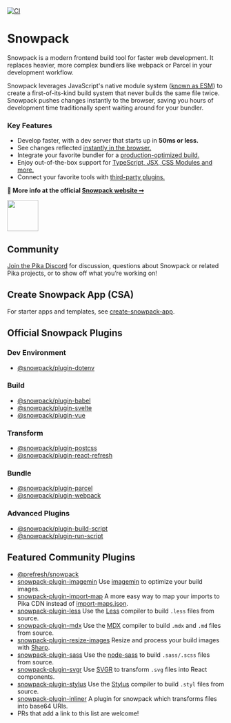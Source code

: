 <a href="https://github.com/pikapkg/snowpack/actions" align="right">
  <img src="https://github.com/pikapkg/snowpack/workflows/CI/badge.svg?event=push" alt="CI" />
</a>    
  
<h1>Snowpack</h1>

Snowpack is a modern frontend build tool for faster web development. It replaces heavier, more complex bundlers like webpack or Parcel in your development workflow.

Snowpack leverages JavaScript's native module system (<a href="https://developer.mozilla.org/en-US/docs/Web/JavaScript/Reference/Statements/import">known as ESM</a>) to create a first-of-its-kind build system that never builds the same file twice. Snowpack pushes changes instantly to the browser, saving you hours of development time traditionally spent waiting around for your bundler.

### Key Features

- Develop faster, with a dev server that starts up in **50ms or less.**
- See changes reflected [instantly in the browser.](https://www.snowpack.dev/posts/#hot-module-replacement)
- Integrate your favorite bundler for a [production-optimized build.](https://www.snowpack.dev/posts/#snowpack-build)
- Enjoy out-of-the-box support for [TypeScript, JSX, CSS Modules and more.](https://www.snowpack.dev/posts/#features)
- Connect your favorite tools with [third-party plugins.](https://www.snowpack.dev/posts/#build-plugins)

**💁 More info at the official [Snowpack website ➞](https://snowpack.dev)**

<a href="https://osawards.com/javascript/2020">
  <img src="https://www.snowpack.dev/img/JSAwardWinner.jpg"  height="72px" />
</a>

## Community

[Join the Pika Discord](https://discord.gg/rS8SnRk) for discussion, questions about Snowpack or related Pika projects, or to show off what you’re working on!

## Create Snowpack App (CSA)

For starter apps and templates, see [create-snowpack-app](./create-snowpack-app).

## Official Snowpack Plugins

### Dev Environment

- [@snowpack/plugin-dotenv](./plugins/plugin-dotenv)

### Build

- [@snowpack/plugin-babel](./plugins/plugin-babel)
- [@snowpack/plugin-svelte](./plugins/plugin-svelte)
- [@snowpack/plugin-vue](./plugins/plugin-vue)

### Transform

- [@snowpack/plugin-postcss](./plugins/plugin-postcss)
- [@snowpack/plugin-react-refresh](./plugins/plugin-react-refresh)

### Bundle

- [@snowpack/plugin-parcel](./plugins/plugin-parcel)
- [@snowpack/plugin-webpack](./plugins/plugin-webpack)

### Advanced Plugins

- [@snowpack/plugin-build-script](./plugins/plugin-build-script)
- [@snowpack/plugin-run-script](./plugins/plugin-run-script)

## Featured Community Plugins

- [@prefresh/snowpack](https://github.com/JoviDeCroock/prefresh)
- [snowpack-plugin-imagemin](https://github.com/jaredLunde/snowpack-plugin-imagemin) Use [imagemin](https://github.com/imagemin/imagemin) to optimize your build images.
- [snowpack-plugin-import-map](https://github.com/zhoukekestar/snowpack-plugin-import-map) A more easy way to map your imports to Pika CDN instead of [import-maps.json](https://github.com/WICG/import-maps).
- [snowpack-plugin-less](https://github.com/fansenze/snowpack-plugin-less) Use the [Less](https://github.com/less/less.js) compiler to build `.less` files from source.
- [snowpack-plugin-mdx](https://github.com/jaredLunde/snowpack-plugin-mdx) Use the [MDX](https://github.com/mdx-js/mdx/tree/master/packages/mdx) compiler to build `.mdx` and `.md` files from source.
- [snowpack-plugin-resize-images](https://github.com/jaredLunde/snowpack-plugin-resize-images) Resize and process your build images with [Sharp](https://sharp.pixelplumbing.com/api-constructor).
- [snowpack-plugin-sass](https://github.com/fansenze/snowpack-plugin-sass) Use the [node-sass](https://github.com/sass/node-sass) to build `.sass/.scss` files from source.
- [snowpack-plugin-svgr](https://github.com/jaredLunde/snowpack-plugin-svgr) Use [SVGR](https://github.com/gregberge/svgr) to transform `.svg` files into React components.
- [snowpack-plugin-stylus](https://github.com/fansenze/snowpack-plugin-stylus) Use the [Stylus](https://github.com/stylus/stylus) compiler to build `.styl` files from source.
- [snowpack-plugin-inliner](https://github.com/fansenze/snowpack-plugin-inliner) A plugin for snowpack which transforms files into base64 URIs.
- PRs that add a link to this list are welcome!
